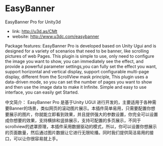# EasyBanner
EasyBanner Pro for Unity3d

* link: http://u3d.as/CMt
* website: http://www.u3dc.com/easybanner

Package features:
EasyBanner Pro is developed based on Unity Ugui and is designed for a variety of scenarios that need to be banner, like scrolling pictures of web Pages. This plugin is simple to use, only need to configure the image you want to show, you can immediately see the effect, and provide a powerful parameter settings,you can fully set the effect you want, support horizontal and vertical display, support configurable multi-page display, different from the ScrollView mask principle, This plugin uses a data-driven mode, so you can set the number of pages you want to show and then use the image data to make it Infinite. Simple and easy to use interface, you can easily get Started.


中文简介：
EasyBanner Pro 是基于Unity UGUI 进行开发的，主要适用于各种需要Banner的场景，类似网页的滚动图片展示。本插件简单易用，只需要配置你想要展示的图片，你就能立即看到效果，并且提供强大的参数设置，你完全可以设置成你想要的效果，支持横排和竖排展示，支持可配置的多页展示，不同于scrollview的遮罩原理，本插件采用数据驱动的模式，所以，你可以设置你想展示的页面数量，然后通过图片数据让它进行无限轮播。同时我们提供简洁易用的接口，可以让你很容易就上手。
